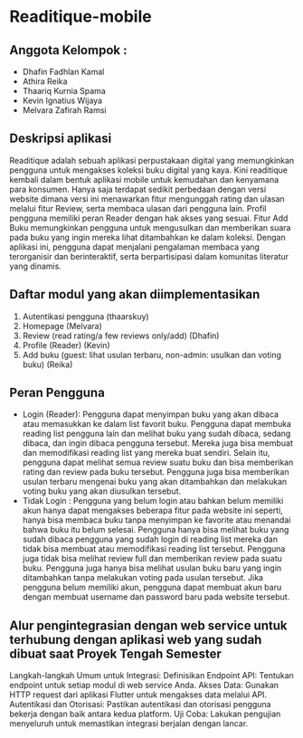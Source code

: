 # Readitique-mobile

## Anggota Kelompok :
- Dhafin Fadhlan Kamal
- Athira Reika
- Thaariq Kurnia Spama
- Kevin Ignatius Wijaya
- Melvara Zafirah Ramsi

## Deskripsi aplikasi
Readitique adalah sebuah aplikasi perpustakaan digital yang memungkinkan pengguna untuk mengakses koleksi buku digital yang kaya. Kini readitique kembali dalam bentuk aplikasi mobile untuk kemudahan dan kenyamana para konsumen. Hanya saja terdapat sedikit perbedaan dengan versi website dimana versi ini menawarkan fitur mengunggah rating dan ulasan melalui fitur Review, serta membaca ulasan dari pengguna lain. Profil pengguna memiliki peran Reader dengan hak akses yang sesuai. Fitur Add Buku memungkinkan pengguna untuk mengusulkan dan memberikan suara pada buku yang ingin mereka lihat ditambahkan ke dalam koleksi. Dengan aplikasi ini, pengguna dapat menjalani pengalaman membaca yang terorganisir dan berinteraktif, serta berpartisipasi dalam komunitas literatur yang dinamis. 

## Daftar modul yang akan diimplementasikan
1. Autentikasi pengguna (thaarskuy)
2. Homepage (Melvara)
3. Review (read rating/a few reviews only/add) (Dhafin)
4. Profile (Reader) (Kevin)
5. Add buku (guest: lihat usulan terbaru, non-admin: usulkan dan voting buku) (Reika)

## Peran Pengguna
- Login (Reader): Pengguna dapat menyimpan buku yang akan dibaca atau memasukkan ke dalam list favorit buku. Pengguna dapat membuka reading list pengguna lain dan melihat buku yang sudah dibaca, sedang dibaca, dan ingin dibaca pengguna tersebut. Mereka juga bisa membuat dan memodifikasi reading list yang mereka buat sendiri. Selain itu, pengguna dapat melihat semua review suatu buku dan bisa memberikan rating dan review pada buku tersebut. Pengguna juga bisa memberikan usulan terbaru mengenai buku yang akan ditambahkan dan melakukan voting buku yang akan diusulkan tersebut.
- Tidak Login : Pengguna yang belum login atau bahkan belum memiliki akun hanya dapat mengakses beberapa fitur pada website ini seperti, hanya bisa membaca buku tanpa menyimpan ke favorite atau menandai bahwa buku itu belum selesai. Pengguna hanya bisa melihat buku yang sudah dibaca pengguna yang sudah login di reading list mereka dan tidak bisa membuat atau memodifikasi reading list tersebut. Pengguna juga tidak bisa melihat review full dan memberikan review pada suatu buku. Pengguna juga hanya bisa melihat usulan buku baru yang ingin ditambahkan tanpa melakukan voting pada usulan tersebut. Jika pengguna belum memiliki akun, pengguna dapat membuat akun baru dengan membuat username dan password baru pada website tersebut.

## Alur pengintegrasian dengan web service untuk terhubung dengan aplikasi web yang sudah dibuat saat Proyek Tengah Semester
Langkah-langkah Umum untuk Integrasi:
Definisikan Endpoint API: Tentukan endpoint untuk setiap modul di web service Anda.
Akses Data: Gunakan HTTP request dari aplikasi Flutter untuk mengakses data melalui API.
Autentikasi dan Otorisasi: Pastikan autentikasi dan otorisasi pengguna bekerja dengan baik antara kedua platform.
Uji Coba: Lakukan pengujian menyeluruh untuk memastikan integrasi berjalan dengan lancar.
